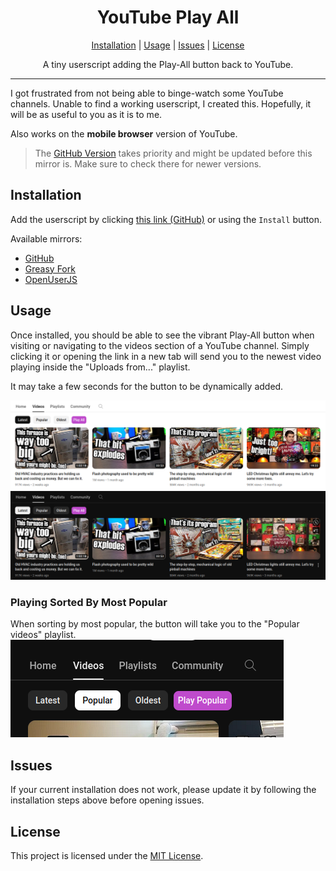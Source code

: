 <div align="center">
    <h1>YouTube Play All</h1>
    <a href="#installation">Installation</a> |
    <a href="#usage">Usage</a> |
    <a href="#issues">Issues</a> |
    <a href="#license">License</a>
    <p>
        A tiny userscript adding the Play-All button back to YouTube.
    </p>
</div>

---

I got frustrated from not being able to binge-watch some YouTube channels. Unable to find a working userscript, I created this. Hopefully, it will be as useful to you as it is to me.

Also works on the **mobile browser** version of YouTube.

> The [GitHub Version](https://github.com/RobertWesner/YouTube-Play-All) takes priority and
> might be updated before this mirror is. Make sure to check there for newer versions.

## Installation

Add the userscript by clicking [this link (GitHub)](https://github.com/RobertWesner/YouTube-Play-All/raw/main/script.user.js)
or using the `Install` button.

Available mirrors:
- [GitHub](https://github.com/RobertWesner/YouTube-Play-All)
- [Greasy Fork](https://greasyfork.org/en/scripts/490557-youtube-play-all)
- [OpenUserJS](https://openuserjs.org/scripts/RobertWesner/YouTube_Play_All)

## Usage

Once installed, you should be able to see the vibrant Play-All button when visiting or navigating to the videos section of a YouTube channel.
Simply clicking it or opening the link in a new tab will send you to the newest video playing inside the "Uploads from..." playlist.

It may take a few seconds for the button to be dynamically added.

![screenshot.png](readme/screenshot.png)
![screenshot_dark.png](readme/screenshot_dark.png)

### Playing Sorted By Most Popular

When sorting by most popular, the button will take you to the "Popular videos" playlist.
![popular.png](readme/popular.png)


## Issues

If your current installation does not work, please update it by following the installation steps above before opening issues.

## License

This project is licensed under the [MIT License](../../raw/main/LICENSE.txt).
